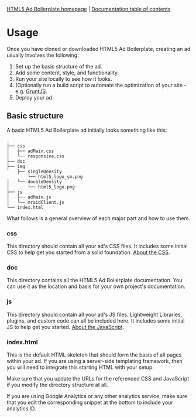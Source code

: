 [HTML5 Ad Boilerplate homepage](http://html5adboilerplate.com) | [Documentation
table of contents](TOC.md)

# Usage

Once you have cloned or downloaded HTML5 Ad Boilerplate, creating an ad usually involves the following:

1. Set up the basic structure of the ad.
2. Add some content, style, and functionality.
3. Run your site locally to see how it looks.
4. (Optionally run a build script to automate the optimization of your site -
   e.g. [GruntJS](http://gruntjs.com/).
5. Deploy your ad.


## Basic structure

A basic HTML5 Ad Boilerplate ad initially looks something like this:

```
.
├── css
│   ├── adMain.css
│   └── responsive.css
├── doc
├── img
`	├── singleDensity
		└── html5_logo_sm.png
│   └── doubleDensity
│   	└── html5_logo.png
├── js
│   ├── adMain.js
│   └── mraidClient.js
└── index.html
```

What follows is a general overview of each major part and how to use them.

### css

This directory should contain all your ad's CSS files. It includes some
initial CSS to help get you started from a solid foundation. [About the
CSS](css.md).

### doc

This directory contains all the HTML5 Ad Boilerplate documentation. You can use it
as the location and basis for your own project's documentation.

### js

This directory should contain all your ad's JS files. Lightweight Libraries, plugins,
and custom code can all be included here. It includes some initial JS to help
get you started. [About the JavaScript](js.md).

### index.html

This is the default HTML skeleton that should form the basis of all pages within
your ad. If you are using a server-side templating framework, then you will
need to integrate this starting HTML with your setup.

Make sure that you update the URLs for the referenced CSS and JavaScript if you
modify the directory structure at all.

If you are using Google Analytics or any other analytics service, make sure that you
edit the corresponding snippet at the bottom to include your analytics ID.
